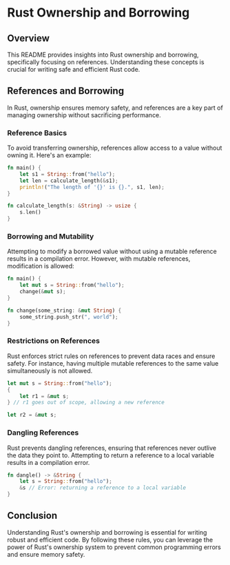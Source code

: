 # Rust Ownership and Borrowing

## Overview

This README provides insights into Rust ownership and borrowing, specifically focusing on references. Understanding these concepts is crucial for writing safe and efficient Rust code.

## References and Borrowing

In Rust, ownership ensures memory safety, and references are a key part of managing ownership without sacrificing performance.

### Reference Basics

To avoid transferring ownership, references allow access to a value without owning it. Here's an example:

```rust
fn main() {
    let s1 = String::from("hello");
    let len = calculate_length(&s1);
    println!("The length of '{}' is {}.", s1, len);
}

fn calculate_length(s: &String) -> usize {
    s.len()
}
```

### Borrowing and Mutability

Attempting to modify a borrowed value without using a mutable reference results in a compilation error. However, with mutable references, modification is allowed:

```rust
fn main() {
    let mut s = String::from("hello");
    change(&mut s);
}

fn change(some_string: &mut String) {
    some_string.push_str(", world");
}
```

### Restrictions on References

Rust enforces strict rules on references to prevent data races and ensure safety. For instance, having multiple mutable references to the same value simultaneously is not allowed.

```rust
let mut s = String::from("hello");
{
    let r1 = &mut s;
} // r1 goes out of scope, allowing a new reference

let r2 = &mut s;
```

### Dangling References

Rust prevents dangling references, ensuring that references never outlive the data they point to. Attempting to return a reference to a local variable results in a compilation error.

```rust
fn dangle() -> &String {
    let s = String::from("hello");
    &s // Error: returning a reference to a local variable
}
```

## Conclusion

Understanding Rust's ownership and borrowing is essential for writing robust and efficient code. By following these rules, you can leverage the power of Rust's ownership system to prevent common programming errors and ensure memory safety.
